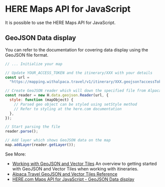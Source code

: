 [//]: # "Title: HERE Maps API for JavaScript"
[//]: # "Weight: 6"
[//]: # "Layout: 1-col"
[//]: # "TOC: false"

# HERE Maps API for JavaScript

It is possible to use the HERE Maps API for JavaScript.

## GeoJSON Data display

You can refer to the documentation for covering data display using the GeoJSON
file format.

```javascript
// ... Initialize your map

// Update YOUR_ACCESS_TOKEN and the itinerary/XXX with your details
const url =
  "https://mapping.withalpaca.travel/v1/itinerary/XXX.geojson?accessToken=YOUR_ACCESS_TOKEN";

// Create GeoJSON reader which will down the specified file from Alpaca Travel
const reader = new H.data.geojson.Reader(url, {
  style: function (mapObject) {
    // Parsed geo object can be styled using setStyle method
    // Refer to styling at the here.com documentation
  },
});

// Start parsing the file
reader.parse();

// Add layer which shows GeoJSON data on the map
map.addLayer(reader.getLayer());
```

See More:

- [Working with GeoJSON and Vector Tiles](/topics/itinerary/Working%20with%20GeoJSON%20and%20Vector%20Tiles/README.md)
  An overview to getting started with GeoJSON and Vector Tiles when working with
  itineraries.
- [Alpaca Travel GeoJSON and Vector Tiles Reference](/reference/itinerary/GeoJSON%20and%20Vector%20Tiles/README.md)
- [HERE.com Maps API for JavaScript - GeoJSON Data display](https://developer.here.com/documentation/examples/maps-js/data/display-geojson-on-map)
